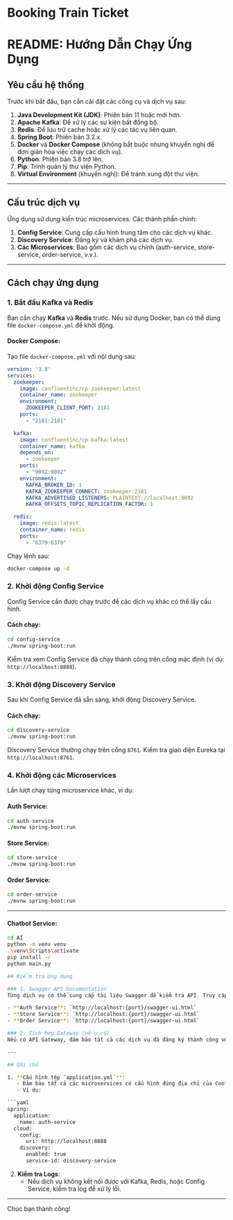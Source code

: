 # Booking Train Ticket


# README: Hướng Dẫn Chạy Ứng Dụng

## Yêu cầu hệ thống
Trước khi bắt đầu, bạn cần cài đặt các công cụ và dịch vụ sau:

1. **Java Development Kit (JDK)**: Phiên bản 11 hoặc mới hơn.
2. **Apache Kafka**: Để xử lý các sự kiện bất đồng bộ.
3. **Redis**: Để lưu trữ cache hoặc xử lý các tác vụ liên quan.
4. **Spring Boot**: Phiên bản 3.2.x.
5. **Docker** và **Docker Compose** (không bắt buộc nhưng khuyến nghị để đơn giản hóa việc chạy các dịch vụ).
6. **Python**: Phiên bản 3.8 trở lên.
7. **Pip**: Trình quản lý thư viện Python.
8. **Virtual Environment** (khuyến nghị): Để tránh xung đột thư viện.
---

## Cấu trúc dịch vụ
Ứng dụng sử dụng kiến trúc microservices. Các thành phần chính:

1. **Config Service**: Cung cấp cấu hình trung tâm cho các dịch vụ khác.
2. **Discovery Service**: Đăng ký và khám phá các dịch vụ.
3. **Các Microservices**: Bao gồm các dịch vụ chính (auth-service, store-service, order-service, v.v.).

---

## Cách chạy ứng dụng

### 1. Bắt đầu Kafka và Redis
Bạn cần chạy **Kafka** và **Redis** trước. Nếu sử dụng Docker, bạn có thể dùng file `docker-compose.yml` để khởi động.

#### Docker Compose:
Tạo file `docker-compose.yml` với nội dung sau:

```yaml
version: '3.8'
services:
  zookeeper:
    image: confluentinc/cp-zookeeper:latest
    container_name: zookeeper
    environment:
      ZOOKEEPER_CLIENT_PORT: 2181
    ports:
      - "2181:2181"

  kafka:
    image: confluentinc/cp-kafka:latest
    container_name: kafka
    depends_on:
      - zookeeper
    ports:
      - "9092:9092"
    environment:
      KAFKA_BROKER_ID: 1
      KAFKA_ZOOKEEPER_CONNECT: zookeeper:2181
      KAFKA_ADVERTISED_LISTENERS: PLAINTEXT://localhost:9092
      KAFKA_OFFSETS_TOPIC_REPLICATION_FACTOR: 1

  redis:
    image: redis:latest
    container_name: redis
    ports:
      - "6379:6379"
```

Chạy lệnh sau:

```bash
docker-compose up -d
```

### 2. Khởi động Config Service
Config Service cần được chạy trước để các dịch vụ khác có thể lấy cấu hình.

#### Cách chạy:

```bash
cd config-service
./mvnw spring-boot:run
```

Kiểm tra xem Config Service đã chạy thành công trên cổng mặc định (ví dụ: `http://localhost:8888`).

### 3. Khởi động Discovery Service
Sau khi Config Service đã sẵn sàng, khởi động Discovery Service.

#### Cách chạy:

```bash
cd discovery-service
./mvnw spring-boot:run
```

Discovery Service thường chạy trên cổng `8761`. Kiểm tra giao diện Eureka tại `http://localhost:8761`.

### 4. Khởi động các Microservices
Lần lượt chạy từng microservice khác, ví dụ:

#### Auth Service:

```bash
cd auth-service
./mvnw spring-boot:run
```

#### Store Service:

```bash
cd store-service
./mvnw spring-boot:run
```

#### Order Service:

```bash
cd order-service
./mvnw spring-boot:run
```

---
#### Chatbot Service:
```bash
cd AI
python -m venv venv
.\venv\Scripts\activate
pip install -r
python main.py

## Kiểm tra ứng dụng

### 1. Swagger API Documentation
Từng dịch vụ có thể cung cấp tài liệu Swagger để kiểm tra API. Truy cập tài liệu Swagger của từng dịch vụ tại:

- **Auth Service**: `http://localhost:{port}/swagger-ui.html`
- **Store Service**: `http://localhost:{port}/swagger-ui.html`
- **Order Service**: `http://localhost:{port}/swagger-ui.html`

### 2. Tích hợp Gateway (nếu có)
Nếu có API Gateway, đảm bảo tất cả các dịch vụ đã đăng ký thành công với Discovery Service trước khi khởi động Gateway.

---

## Ghi chú

1. **Cấu hình tệp `application.yml`**:
   - Đảm bảo tất cả các microservices có cấu hình đúng địa chỉ của Config Service và Discovery Service.
   - Ví dụ:

```yaml
spring:
  application:
    name: auth-service
  cloud:
    config:
      uri: http://localhost:8888
    discovery:
      enabled: true
      service-id: discovery-service
```

2. **Kiểm tra Logs**:
   - Nếu dịch vụ không kết nối được với Kafka, Redis, hoặc Config Service, kiểm tra log để xử lý lỗi.

---

Chúc bạn thành công!

